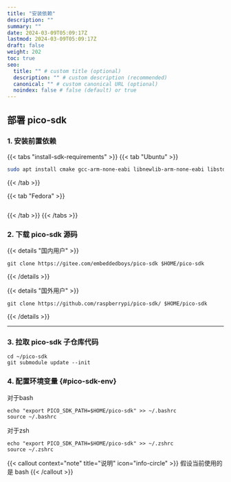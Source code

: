 ```yaml
---
title: "安装依赖"
description: ""
summary: ""
date: 2024-03-09T05:09:17Z
lastmod: 2024-03-09T05:09:17Z
draft: false
weight: 202
toc: true
seo:
  title: "" # custom title (optional)
  description: "" # custom description (recommended)
  canonical: "" # custom canonical URL (optional)
  noindex: false # false (default) or true
---
```


## 部署 pico-sdk

### 1. 安装前置依赖

{{< tabs "install-sdk-requirements" >}}
{{< tab "Ubuntu" >}}

```bash {title="安装依赖"}
sudo apt install cmake gcc-arm-none-eabi libnewlib-arm-none-eabi libstdc++-arm-none-eabi-newlib
```

{{< /tab >}}

{{< tab "Fedora" >}}

```shell
```

{{< /tab >}}
{{< /tabs >}}

### 2. 下载 pico-sdk 源码

{{< details "国内用户" >}}
```shell
git clone https://gitee.com/embeddedboys/pico-sdk $HOME/pico-sdk
```
{{< /details >}}


{{< details "国外用户" >}}
```shell
git clone https://github.com/raspberrypi/pico-sdk/ $HOME/pico-sdk
```
{{< /details >}}

-------------


### 3. 拉取 pico-sdk 子仓库代码

```shell
cd ~/pico-sdk
git submodule update --init
```

### 4. 配置环境变量 {#pico-sdk-env}

对于bash

```shell
echo "export PICO_SDK_PATH=$HOME/pico-sdk" >> ~/.bashrc
source ~/.bashrc
```

对于zsh

```shell
echo "export PICO_SDK_PATH=$HOME/pico-sdk" >> ~/.zshrc
source ~/.zshrc
```

{{< callout context="note" title="说明" icon="info-circle" >}} 假设当前使用的是 bash {{< /callout >}}